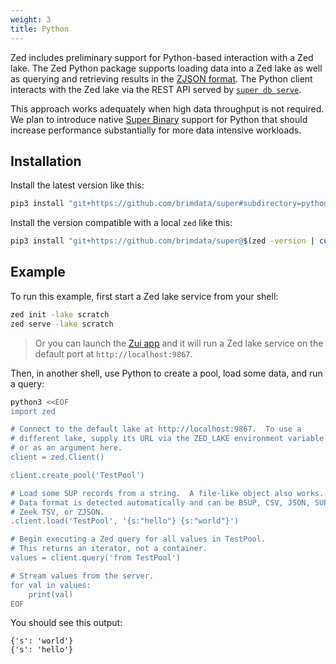```yaml
---
weight: 3
title: Python
---
```


Zed includes preliminary support for Python-based interaction
with a Zed lake.
The Zed Python package supports loading data into a Zed lake as well as
querying and retrieving results in the [ZJSON format](../formats/zjson.md).
The Python client interacts with the Zed lake via the REST API served by
[`super db serve`](../commands/super-db.md#serve).

This approach works adequately when high data throughput is not required.
We plan to introduce native [Super Binary](../formats/bsup.md) support for
Python that should increase performance substantially for more
data intensive workloads.

## Installation

Install the latest version like this:
```sh
pip3 install "git+https://github.com/brimdata/super#subdirectory=python/zed"
```

Install the version compatible with a local `zed` like this:
```sh
pip3 install "git+https://github.com/brimdata/super@$(zed -version | cut -d ' ' -f 2)#subdirectory=python/zed"
```

## Example

To run this example, first start a Zed lake service from your shell:
```sh
zed init -lake scratch
zed serve -lake scratch
```
> Or you can launch the [Zui app](https://zui.brimdata.io) and it will run a Zed lake service
> on the default port at `http://localhost:9867`.

Then, in another shell, use Python to create a pool, load some data,
and run a query:
```sh
python3 <<EOF
import zed

# Connect to the default lake at http://localhost:9867.  To use a
# different lake, supply its URL via the ZED_LAKE environment variable
# or as an argument here.
client = zed.Client()

client.create_pool('TestPool')

# Load some SUP records from a string.  A file-like object also works.
# Data format is detected automatically and can be BSUP, CSV, JSON, SUP,
# Zeek TSV, or ZJSON.
.client.load('TestPool', '{s:"hello"} {s:"world"}')

# Begin executing a Zed query for all values in TestPool.
# This returns an iterator, not a container.
values = client.query('from TestPool')

# Stream values from the server.
for val in values:
    print(val)
EOF
```

You should see this output:
```
{'s': 'world'}
{'s': 'hello'}
```
